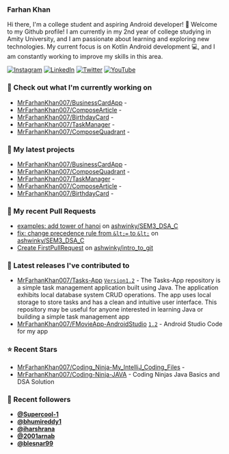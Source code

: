 ### Farhan Khan

Hi there, I'm a college student and aspiring Android developer! 👋
Welcome to my Github profile! I am currently in my 2nd year of college studying in Amity University,
  and I am passionate about learning and exploring new technologies. My current focus is on Kotlin Android development 💻, and I am constantly working to improve my skills in this area.

[![Instagram](https://img.shields.io/badge/Instagram-%23E4405F.svg?logo=Instagram&logoColor=white)](https://instagram.com/https://www.instagram.com/mr.farhankhan._/) [![LinkedIn](https://img.shields.io/badge/LinkedIn-%230077B5.svg?logo=linkedin&logoColor=white)](https://linkedin.com/in/https://www.linkedin.com/in/farhan-khan-415963224//) 
[![Twitter](https://img.shields.io/badge/Twitter-%231DA1F2.svg?logo=Twitter&logoColor=white)](https://twitter.com/Toxiclucien) 
[![YouTube](https://img.shields.io/badge/YouTube-%23FF0000.svg?logo=YouTube&logoColor=white)](https://youtube.com/@@toxiclucien) 

### 👷 Check out what I'm currently working on

- [MrFarhanKhan007/BusinessCardApp](https://github.com/MrFarhanKhan007/BusinessCardApp) - 
- [MrFarhanKhan007/ComposeArticle](https://github.com/MrFarhanKhan007/ComposeArticle) - 
- [MrFarhanKhan007/BirthdayCard](https://github.com/MrFarhanKhan007/BirthdayCard) - 
- [MrFarhanKhan007/TaskManager](https://github.com/MrFarhanKhan007/TaskManager) - 
- [MrFarhanKhan007/ComposeQuadrant](https://github.com/MrFarhanKhan007/ComposeQuadrant) - 

### 🌱 My latest projects

- [MrFarhanKhan007/BusinessCardApp](https://github.com/MrFarhanKhan007/BusinessCardApp) - 
- [MrFarhanKhan007/ComposeQuadrant](https://github.com/MrFarhanKhan007/ComposeQuadrant) - 
- [MrFarhanKhan007/TaskManager](https://github.com/MrFarhanKhan007/TaskManager) - 
- [MrFarhanKhan007/ComposeArticle](https://github.com/MrFarhanKhan007/ComposeArticle) - 
- [MrFarhanKhan007/BirthdayCard](https://github.com/MrFarhanKhan007/BirthdayCard) - 

### 🔨 My recent Pull Requests

- [examples: add tower of hanoi](https://github.com/ashwinky/SEM3_DSA_C/pull/2) on [ashwinky/SEM3_DSA_C](https://github.com/ashwinky/SEM3_DSA_C)
- [fix: change precedence rule from `&lt;=` to `&lt;`](https://github.com/ashwinky/SEM3_DSA_C/pull/1) on [ashwinky/SEM3_DSA_C](https://github.com/ashwinky/SEM3_DSA_C)
- [Create FirstPullRequest](https://github.com/ashwinky/intro_to_git/pull/2) on [ashwinky/intro_to_git](https://github.com/ashwinky/intro_to_git)

### 🔭 Latest releases I've contributed to

- [MrFarhanKhan007/Tasks-App](https://github.com/MrFarhanKhan007/Tasks-App) [`Version1.2`](https://github.com/MrFarhanKhan007/Tasks-App/releases/tag/Version1.2) - The Tasks-App repository is a simple task management application built using Java. The application exhibits local database system CRUD operations. The app uses local storage to store tasks and has a clean and intuitive user interface. This repository may be useful for anyone interested in learning Java or building a simple task management app
- [MrFarhanKhan007/FMovieApp-AndroidStudio](https://github.com/MrFarhanKhan007/FMovieApp-AndroidStudio) [`1.2`](https://github.com/MrFarhanKhan007/FMovieApp-AndroidStudio/releases/tag/1.2) - Android Studio Code for my app

### ⭐ Recent Stars

- [MrFarhanKhan007/Coding_Ninja-My_IntelliJ_Coding_Files](https://github.com/MrFarhanKhan007/Coding_Ninja-My_IntelliJ_Coding_Files) - 
- [MrFarhanKhan007/Coding-Ninja-JAVA](https://github.com/MrFarhanKhan007/Coding-Ninja-JAVA) - Coding Ninjas Java Basics and DSA Solution

### 💖 Recent followers

- [**@Supercool-1**](https://github.com/Supercool-1)
- [**@bhumireddy1**](https://github.com/bhumireddy1)
- [**@iharshrana**](https://github.com/iharshrana)
- [**@2001arnab**](https://github.com/2001arnab)
- [**@blesnar99**](https://github.com/blesnar99)


